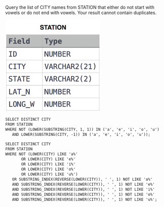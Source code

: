 Query the list of CITY names from STATION that either do not start with vowels or do not end with vowels. Your result cannot contain duplicates.

![img_1.png](img_1.png)


```roomsql
SELECT DISTINCT CITY
FROM STATION
WHERE NOT (LOWER(SUBSTRING(CITY, 1, 1)) IN ('a', 'e', 'i', 'o', 'u')
   AND LOWER(SUBSTRING(CITY, -1)) IN ('a', 'e', 'i', 'o', 'u'));
```
```roomsql
SELECT DISTINCT CITY
FROM STATION
WHERE NOT (LOWER(CITY) LIKE 'a%' 
       OR LOWER(CITY) LIKE 'e%' 
       OR LOWER(CITY) LIKE 'i%' 
       OR LOWER(CITY) LIKE 'o%' 
       OR LOWER(CITY) LIKE 'u%')
   OR SUBSTRING_INDEX(REVERSE(LOWER(CITY)), ' ', 1) NOT LIKE 'a%' 
   AND SUBSTRING_INDEX(REVERSE(LOWER(CITY)), ' ', 1) NOT LIKE 'e%' 
   AND SUBSTRING_INDEX(REVERSE(LOWER(CITY)), ' ', 1) NOT LIKE 'i%' 
   AND SUBSTRING_INDEX(REVERSE(LOWER(CITY)), ' ', 1) NOT LIKE 'o%' 
   AND SUBSTRING_INDEX(REVERSE(LOWER(CITY)), ' ', 1) NOT LIKE 'u%';
```
